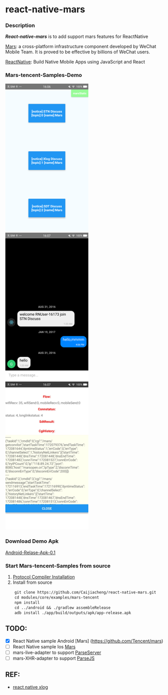 # react-native-mars
	
### Description

***React-native-mars*** is to add support mars features for ReactNative

[Mars](https://github.com/Tencent/mars):  a cross-platform infrastructure component developed by WeChat Mobile Team. It is proved to be effective by billions of WeChat users.
	
[ReactNative](http://facebook.github.io/react-native/): Build Native Mobile Apps using JavaScript and React


	
### Mars-tencent-Samples-Demo

<img src="images/1.png" alt="Main"  width="260"/>
<img src="images/2.png" alt="Chat" width="260"/>
<img src="images/3.png" alt="statics" width="260"/>


### Download Demo Apk

[Android-Relase-Apk-0.1](https://github.com/Caijiacheng/react-native-mars/releases/download/0.1/app-release.apk)

### Start Mars-tencent-Samples from source

1. [Protocol Compiler Installation](https://github.com/google/protobuf)
2. Install from source

```
    git clone https://github.com/Caijiacheng/react-native-mars.git
    cd modules/core/examples/mars-tencent
    npm install 
    cd ../android && ./gradlew assembleRelease
    adb install ./app/build/outputs/apk/app-release.apk
```


## TODO:
- [x] React Native sample Android [Mars] (https://github.com/Tencent/mars)
- [ ] React Native sample Ios [Mars](https://github.com/Tencent/mars)
- [ ] mars-live-adapter to support [ParseServer](https://github.com/ParsePlatform/parse-server)
- [ ] mars-XHR-adapter to support [ParseJS](https://github.com/ParsePlatform/Parse-SDK-JS)

## REF:
- [react native xlog](https://github.com/EngsShi/react-native-xlog)
	
	